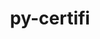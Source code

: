 ---
title: "py-certifi"
layout: cache
categories: [package, v0.19]
meta: {"versions": ["2022.9.14"], "compilers": ["gcc@=11.1.0", "gcc@=7.3.1", "gcc@=7.5.0", "oneapi@=2022.1.0"], "oss": ["amzn2", "ubuntu18.04", "ubuntu20.04"], "platforms": ["linux"], "targets": ["aarch64", "neoverse_n1", "x86_64", "x86_64_v3"], "stacks": ["aws-isc", "aws-isc-aarch64", "data-vis-sdk", "e4s", "e4s-oneapi", "ml-cpu", "ml-cuda", "ml-rocm", "radiuss"], "num_specs": 12, "num_specs_by_stack": {"aws-isc-aarch64": 2, "ml-cuda": 2, "ml-rocm": 1, "ml-cpu": 2, "aws-isc": 1, "data-vis-sdk": 1, "radiuss": 1, "e4s": 4, "e4s-oneapi": 1}}
spec_details: [{"hash": "h5yr4dtqqakr6v74bglzyimbnv4nccra", "compiler": "gcc@=7.3.1", "versions": ["2022.9.14"], "os": "amzn2", "platform": "linux", "target": "aarch64", "variants": ["build_system=python_pip"], "stacks": ["aws-isc-aarch64"], "size": "-", "tarball": "https://binaries.spack.io/releases/v0.19/build_cache/linux-amzn2-aarch64/gcc-7.3.1/py-certifi-2022.9.14/linux-amzn2-aarch64-gcc-7.3.1-py-certifi-2022.9.14-h5yr4dtqqakr6v74bglzyimbnv4nccra.spack"}, {"hash": "isvboen3ruczsxzoz3zl72ga3jrsqf7u", "compiler": "gcc@=7.3.1", "versions": ["2022.9.14"], "os": "amzn2", "platform": "linux", "target": "neoverse_n1", "variants": ["build_system=python_pip"], "stacks": ["aws-isc-aarch64"], "size": "-", "tarball": "https://binaries.spack.io/releases/v0.19/build_cache/linux-amzn2-neoverse_n1/gcc-7.3.1/py-certifi-2022.9.14/linux-amzn2-neoverse_n1-gcc-7.3.1-py-certifi-2022.9.14-isvboen3ruczsxzoz3zl72ga3jrsqf7u.spack"}, {"hash": "qih657ua6jj5wguqxyyochrhwvirxqm6", "compiler": "gcc@=7.3.1", "versions": ["2022.9.14"], "os": "amzn2", "platform": "linux", "target": "x86_64_v3", "variants": ["build_system=python_pip"], "stacks": ["ml-cuda", "ml-rocm", "ml-cpu"], "size": "-", "tarball": "https://binaries.spack.io/releases/v0.19/build_cache/linux-amzn2-x86_64_v3/gcc-7.3.1/py-certifi-2022.9.14/linux-amzn2-x86_64_v3-gcc-7.3.1-py-certifi-2022.9.14-qih657ua6jj5wguqxyyochrhwvirxqm6.spack"}, {"hash": "j3gmlsz52msqjzkczatnhs6ne477cq2o", "compiler": "gcc@=7.3.1", "versions": ["2022.9.14"], "os": "amzn2", "platform": "linux", "target": "x86_64_v3", "variants": ["build_system=python_pip"], "stacks": ["aws-isc"], "size": "-", "tarball": "https://binaries.spack.io/releases/v0.19/build_cache/linux-amzn2-x86_64_v3/gcc-7.3.1/py-certifi-2022.9.14/linux-amzn2-x86_64_v3-gcc-7.3.1-py-certifi-2022.9.14-j3gmlsz52msqjzkczatnhs6ne477cq2o.spack"}, {"hash": "z2zexwk2bljpjlimmg3perl4ytpgo32x", "compiler": "gcc@=7.3.1", "versions": ["2022.9.14"], "os": "amzn2", "platform": "linux", "target": "x86_64_v3", "variants": ["build_system=python_pip"], "stacks": ["ml-cuda", "ml-cpu"], "size": "-", "tarball": "https://binaries.spack.io/releases/v0.19/build_cache/linux-amzn2-x86_64_v3/gcc-7.3.1/py-certifi-2022.9.14/linux-amzn2-x86_64_v3-gcc-7.3.1-py-certifi-2022.9.14-z2zexwk2bljpjlimmg3perl4ytpgo32x.spack"}, {"hash": "mydnai3h637bdi2h4enh5klcvjqbvtei", "compiler": "gcc@=7.5.0", "versions": ["2022.9.14"], "os": "ubuntu18.04", "platform": "linux", "target": "x86_64", "variants": ["build_system=python_pip"], "stacks": ["data-vis-sdk"], "size": "-", "tarball": "https://binaries.spack.io/releases/v0.19/build_cache/linux-ubuntu18.04-x86_64/gcc-7.5.0/py-certifi-2022.9.14/linux-ubuntu18.04-x86_64-gcc-7.5.0-py-certifi-2022.9.14-mydnai3h637bdi2h4enh5klcvjqbvtei.spack"}, {"hash": "6s47zbru7kqd5lnzegsq4rziu5onbbvt", "compiler": "gcc@=7.5.0", "versions": ["2022.9.14"], "os": "ubuntu18.04", "platform": "linux", "target": "x86_64", "variants": ["build_system=python_pip"], "stacks": ["radiuss"], "size": "-", "tarball": "https://binaries.spack.io/releases/v0.19/build_cache/linux-ubuntu18.04-x86_64/gcc-7.5.0/py-certifi-2022.9.14/linux-ubuntu18.04-x86_64-gcc-7.5.0-py-certifi-2022.9.14-6s47zbru7kqd5lnzegsq4rziu5onbbvt.spack"}, {"hash": "r7hjvk42ywm6q53g7qbhsjku6fh2xmgo", "compiler": "gcc@=11.1.0", "versions": ["2022.9.14"], "os": "ubuntu20.04", "platform": "linux", "target": "x86_64", "variants": ["build_system=python_pip"], "stacks": ["e4s"], "size": "-", "tarball": "https://binaries.spack.io/releases/v0.19/build_cache/linux-ubuntu20.04-x86_64/gcc-11.1.0/py-certifi-2022.9.14/linux-ubuntu20.04-x86_64-gcc-11.1.0-py-certifi-2022.9.14-r7hjvk42ywm6q53g7qbhsjku6fh2xmgo.spack"}, {"hash": "oex7ijxrrilwtedkgd5lkyxe6uoedp3f", "compiler": "gcc@=11.1.0", "versions": ["2022.9.14"], "os": "ubuntu20.04", "platform": "linux", "target": "x86_64", "variants": ["build_system=python_pip"], "stacks": ["e4s"], "size": "-", "tarball": "https://binaries.spack.io/releases/v0.19/build_cache/linux-ubuntu20.04-x86_64/gcc-11.1.0/py-certifi-2022.9.14/linux-ubuntu20.04-x86_64-gcc-11.1.0-py-certifi-2022.9.14-oex7ijxrrilwtedkgd5lkyxe6uoedp3f.spack"}, {"hash": "7jalzaxhgfumqtkghhy5kvfoaah42aig", "compiler": "gcc@=11.1.0", "versions": ["2022.9.14"], "os": "ubuntu20.04", "platform": "linux", "target": "x86_64", "variants": ["build_system=python_pip"], "stacks": ["e4s"], "size": "-", "tarball": "https://binaries.spack.io/releases/v0.19/build_cache/linux-ubuntu20.04-x86_64/gcc-11.1.0/py-certifi-2022.9.14/linux-ubuntu20.04-x86_64-gcc-11.1.0-py-certifi-2022.9.14-7jalzaxhgfumqtkghhy5kvfoaah42aig.spack"}, {"hash": "p2gklxxtscep6pw7bhlh5z6eubuwmzmz", "compiler": "gcc@=11.1.0", "versions": ["2022.9.14"], "os": "ubuntu20.04", "platform": "linux", "target": "x86_64", "variants": ["build_system=python_pip"], "stacks": ["e4s"], "size": "-", "tarball": "https://binaries.spack.io/releases/v0.19/build_cache/linux-ubuntu20.04-x86_64/gcc-11.1.0/py-certifi-2022.9.14/linux-ubuntu20.04-x86_64-gcc-11.1.0-py-certifi-2022.9.14-p2gklxxtscep6pw7bhlh5z6eubuwmzmz.spack"}, {"hash": "h2wd4jszs7cmzurwnjuluh2ppqdbw7p2", "compiler": "oneapi@=2022.1.0", "versions": ["2022.9.14"], "os": "ubuntu20.04", "platform": "linux", "target": "x86_64", "variants": ["build_system=python_pip"], "stacks": ["e4s-oneapi"], "size": "-", "tarball": "https://binaries.spack.io/releases/v0.19/build_cache/linux-ubuntu20.04-x86_64/oneapi-2022.1.0/py-certifi-2022.9.14/linux-ubuntu20.04-x86_64-oneapi-2022.1.0-py-certifi-2022.9.14-h2wd4jszs7cmzurwnjuluh2ppqdbw7p2.spack"}]
---